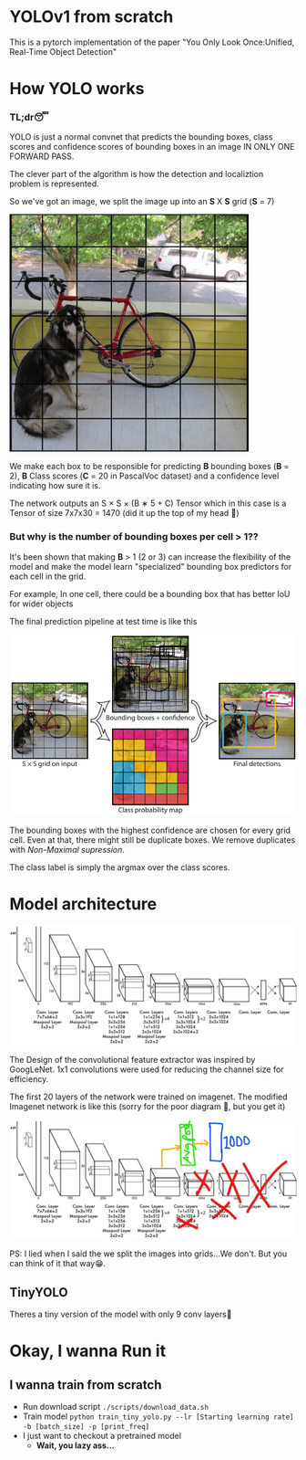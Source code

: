 # YOLOv1 from scratch

This is a pytorch implementation of the paper "You Only Look Once:Unified, Real-Time Object Detection"

# How YOLO works
### TL;dr😴
YOLO is just a normal convnet that predicts the bounding boxes, class scores and confidence scores of bounding boxes in an image IN ONLY ONE FORWARD PASS.

The clever part of the algorithm is how the detection and localiztion problem is represented.

So we've got an image, we split the image up into an **S** X **S** grid (**S** = 7)

![S x S grid on image](imgs/sxs_grid.png)

We make each box to be responsible for predicting **B** bounding boxes (**B** = 2), **B** Class scores (**C** = 20 in PascalVoc dataset) and a confidence level indicating how sure it is.

The network outputs an S × S × (B ∗ 5 + C) Tensor which in this case is a Tensor of size 7x7x30 = 1470 (did it up the top of my head 🤥)

### But why is the number of bounding boxes per cell > 1??

It's been shown that making **B** > 1 (2 or 3) can increase the flexibility of the model and make the model learn "specialized" bounding box predictors for each cell in the grid.

For example, In one cell, there could be a bounding box that has better IoU for wider objects

The final prediction pipeline at test time is like this

![Prediction pipeline](imgs/pipeline.png)

The bounding boxes with the highest confidence are chosen for every grid cell. Even at that, there might still be duplicate boxes.
We remove duplicates with *Non-Maximal supression*.

The class label is simply the argmax over the class scores.


# Model architecture

![YOLOv1 architecture](imgs/YOLOv1_architecture.png)

The Design of the convolutional feature extractor was inspired by GoogLeNet. 1x1 convolutions were used for reducing the channel size for efficiency.

The first 20 layers of the network were trained on imagenet. The modified Imagenet network is like this (sorry for the poor diagram 🥴, but you get it)

![Pretrained on ImageNet](imgs/ImageNet-Pretrain.png)


PS: I lied when I said the we split the images into grids...We don't. But you can think of it that way😁.

## TinyYOLO
Theres a tiny version of the model with only 9 conv layers🤯

# Okay, I wanna Run it
## I wanna train from scratch
- Run download script ``./scripts/download_data.sh``
- Train model ``python train_tiny_yolo.py --lr [Starting learning rate] -b [batch_size] -p [print_freq] ``
- I just want to checkout a pretrained model
  - **Wait, you lazy ass...**

